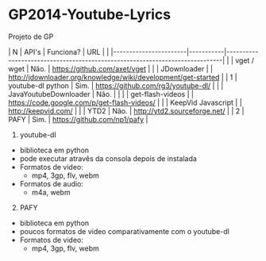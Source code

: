 GP2014-Youtube-Lyrics
=====================

Projeto de GP

| N | API's                 | Funciona? | URL                                                                         |
|   |-----------------------|-----------|-----------------------------------------------------------------------------|
|   | vget / wget           | Não.      | https://github.com/axet/vget                                                |
|   | JDownloader           |           | http://jdownloader.org/knowledge/wiki/development/get-started               |
| 1 | youtube-dl python     | Sim.      | https://github.com/rg3/youtube-dl/                                          |
|   | JavaYoutubeDownloader | Não.      |                                                                             |
|   | get-flash-videos      |           | https://code.google.com/p/get-flash-videos/                                 |
|   | KeepVid Javascript    |           | http://keepvid.com/                                                         |
|   | YTD2                  | Não.      | http://ytd2.sourceforge.net/                                                |
| 2 | PAFY                  | Sim.      | https://github.com/np1/pafy                                                 |

1. youtube-dl
  - biblioteca em python
  - pode executar atravês da consola depois de instalada
  - Formatos de video:
    * mp4, 3gp, flv, webm
  - Formatos de audio:
    * m4a, webm

2. PAFY
  - biblioteca em python
  - poucos formatos de video comparativamente com o youtube-dl
  - Formatos de video:
    * mp4, 3gp, flv, webm
